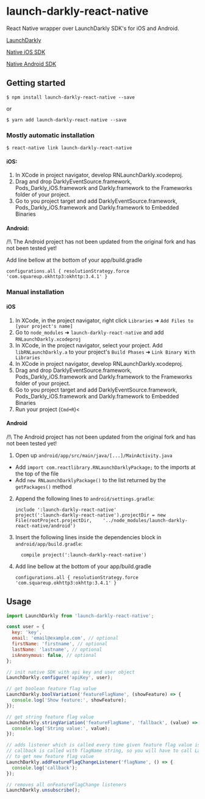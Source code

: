 
# launch-darkly-react-native

React Native wrapper over LaunchDarkly SDK's for iOS and Android.

[LaunchDarkly](https://launchdarkly.com)

[Native iOS SDK](https://github.com/launchdarkly/ios-client)

[Native Android SDK](https://github.com/launchdarkly/android-client)

## Getting started

`$ npm install launch-darkly-react-native --save`

or

``$ yarn add launch-darkly-react-native --save``

### Mostly automatic installation

`$ react-native link launch-darkly-react-native`

#### iOS:

1) In XCode in project navigator, develop RNLaunchDarkly.xcodeproj.
2) Drag and drop DarklyEventSource.framework, Pods_Darkly_iOS.framework and Darkly.framework to the Frameworks folder of your project.
3) Go to you project target and add DarklyEventSource.framework, Pods_Darkly_iOS.framework and Darkly.framework to Embedded Binaries

#### Android:

/!\ The Android project has not been updated from the original fork and has not been tested yet!

Add line bellow at the bottom of your app/build.gradle
  ```
  configurations.all { resolutionStrategy.force 'com.squareup.okhttp3:okhttp:3.4.1' }
  ```

### Manual installation


#### iOS

1. In XCode, in the project navigator, right click `Libraries` ➜ `Add Files to [your project's name]`
2. Go to `node_modules` ➜ `launch-darkly-react-native` and add `RNLaunchDarkly.xcodeproj`
3. In XCode, in the project navigator, select your project. Add `libRNLaunchDarkly.a` to your project's `Build Phases` ➜ `Link Binary With Libraries`
4. In XCode in project navigator, develop RNLaunchDarkly.xcodeproj.
5. Drag and drop DarklyEventSource.framework, Pods_Darkly_iOS.framework and Darkly.framework to the Frameworks folder of your project.
6. Go to you project target and add DarklyEventSource.framework, Pods_Darkly_iOS.framework and Darkly.framework to Embedded Binaries
7. Run your project (`Cmd+R`)<

#### Android

/!\ The Android project has not been updated from the original fork and has not been tested yet!

1. Open up `android/app/src/main/java/[...]/MainActivity.java`
  - Add `import com.reactlibrary.RNLaunchDarklyPackage;` to the imports at the top of the file
  - Add `new RNLaunchDarklyPackage()` to the list returned by the `getPackages()` method
2. Append the following lines to `android/settings.gradle`:
  	```
  	include ':launch-darkly-react-native'
  	project(':launch-darkly-react-native').projectDir = new File(rootProject.projectDir, 	'../node_modules/launch-darkly-react-native/android')
  	```
3. Insert the following lines inside the dependencies block in `android/app/build.gradle`:
  	```
      compile project(':launch-darkly-react-native')
  	```
4. Add line bellow at the bottom of your app/build.gradle
    ```
    configurations.all { resolutionStrategy.force 'com.squareup.okhttp3:okhttp:3.4.1' }
    ```


## Usage
```javascript
import LaunchDarkly from 'launch-darkly-react-native';

const user = {
  key: 'key',
  email: 'email@example.com', // optional
  firstName: 'firstname', // optional
  lastName: 'lastname', // optional
  isAnonymous: false, // optional
};

// init native SDK with api key and user object
LaunchDarkly.configure('apiKey', user);

// get boolean feature flag value
LaunchDarkly.boolVariation('featureFlagName', (showFeature) => {
  console.log('Show feature:', showFeature);
});

// get string feature flag value
LaunchDarkly.stringVariation('featureFlagName', 'fallback', (value) => {
  console.log('String value:', value);
});

// adds listener which is called every time given feature flag value is changed
// callback is called with flagName string, so you will have to call LaunchDarkly.boolVariation()
// to get new feature flag value
LaunchDarkly.addFeatureFlagChangeListener('flagName', () => {
  console.log('callback');
});

// removes all onFeatureFlagChange listeners
LaunchDarkly.unsubscribe();
```
